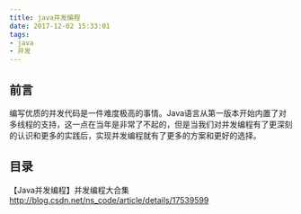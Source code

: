 ```yaml
---
title: java并发编程
date: 2017-12-02 15:33:01
tags:
- java
- 并发
---
```


## 前言

编写优质的并发代码是一件难度极高的事情。Java语言从第一版本开始内置了对多线程的支持，这一点在当年是非常了不起的，但是当我们对并发编程有了更深刻的认识和更多的实践后，实现并发编程就有了更多的方案和更好的选择。

<!--more-->

## 目录

【Java并发编程】并发编程大合集
http://blog.csdn.net/ns_code/article/details/17539599

